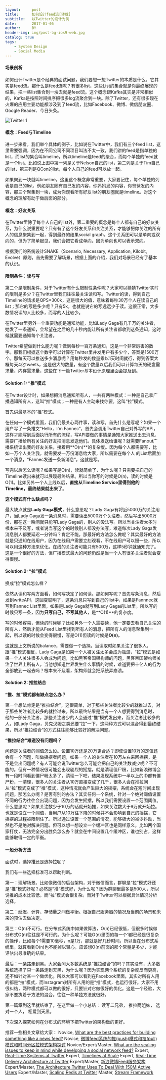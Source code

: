 ```yaml
---
layout:     post
title:      如何设计feed流[转载]
subtitle:   以Twitter的设计为例
date:       2017-01-06
author:     BY
header-img: img/post-bg-ios9-web.jpg
catalog: true
tags:
    - System Design
    - Social Media
---
```

#### 场景剖析
如何设计Twitter是个经典的面试问题，我们要想一想Twitter的本质是什么，它其实是feed流。那什么是feed流呢？有很多list，这些List的集合就是你最终展现的结果，把一些list集合到一块去就是feed流。这个概念跟Kafka其实是非常相似的，Kafka是按照时间排序把很多log流聚合到一块。除了Twitter，还有很多现在火爆的应用主要功能都涉及到了feed流，比如Facebook、微博、微信朋友圈、Google Reader、今日头条。

![Twitter 1](https://mmbiz.qpic.cn/mmbiz_png/L1aVyQn0RA4dp90yPcJecnlry3t3pPg3lIw99S2icHCK2Fgn7eRFxjuyeXKfhx0aeTcdp7D9ouQGoDfvvUDawIw/640?wx_fmt=png&tp=webp&wxfrom=5&wx_lazy=1)

#### 概念：Feed与Timeline
进一步来看，我们举个具体的例子，比如说在Twitter中，我们有三个feed list，这里需要强调，因为在不同公司不同项目叫法不太一致，我们讲的feed是指单独的list，而list的集合叫timeline，所以timeline是feed的聚合，而每个单独的feed就是一个list。比如说上图中第一列是关于Nelson自己的list，第二列是关于Tim自己的list，第三列是QCon的list，每个人自己的feed可以放一起。

如果聚到一块就叫timeline。这里这个概念非常重要，大家要记住，每个单独的列表是自己的list，例如朋友圈有自己发的内容，你妈妈发的内容，你爸爸发的内容，那三个聚集到一块，成为你观看所有好友list的朋友圈就是timeline。对这个概念的理解有助于做后面的部分。

#### 概念：好友关系
在Twitter里除了每个人自己的list外，第二重要的概念是每个人都有自己的好友关系，为什么说重要呢？只有有了这个好友关系和关注关系，才能够把你关注的所有人的信息聚集到一起，得到最终的结果social graph。这个关系图可以是单向或双向的，但为了简单起见，我们会把它看成单向，因为单向也可以表示双向。

根据我们的系统设计SNAKE（Scenario, Necessary, Application, Kilobit, Evolve）原则，首先需要了解场景，根据上面的介绍，我们对场景已经有了基本的认识。

#### 限制条件：读与写
第二个是限制条件，对于Twitter有什么限制性条件呢？大家可以猜猜Twitter实时的限制是多少？在Twitter里我们往往最关注读和写。Twitter的读，得到自己Timeline的请求是QPS=300k，这是很大的值，意味着每秒30万个人在读自己的list；那它的写是多少呢？只有5k，也就是说它的写远远少于读。这很正常，大多数情况读的人比较多，而写的人比较少。

在Twitter里另外一个重要功能是通知功能，比如Lady Gaga有几千万的关注者，她发了一条通知，会希望在之后的几十秒内能让所有关注者都收到这条通知，这时候就需要通知每个关注者。

Twitter希望做到什么能力呢？做到每秒一百万条通知，这是一个非常厉害的数字。那我们根据这个数字可以计算在Twitter里并发用户有多少个，答案是1500万个。那每天可以推送多少消息呢？用每秒发的数量乘以1天时间就行，得到答案大概每天4亿tweets，这是很大的数量，有这个数量以后我们可以计算每天的硬盘需求量，内存需求量，这些在下一篇Twitter基本设计原理里面会提及到。

#### Solution 1: “推”模式
在Twitter设计时，如果想把消息通知所有人，一共有两种模式：一种是自己拿广播通知所有人，这叫“推”模式；一种是有人主动来找你要，这叫“拉”模式。

首先讲最基本的“推”模式。

在任何一个模式里面，我们仍最关心两件事，读和写。首先什么是写呢？如果一个用户写了一条推文“Hello，I'm Fannec”，首先会调用Twitter自己对外写的API，这样才能写到后面执行所有的流程，写API要做的事情是通知大家推送出去消息，需要广播给所有关注的好友把消息发送他们。具体发送给谁呢？就需要Fanout广播系统读出我的好友关系，接着用**O(n)**的复杂度。因为每个人都需要写，比如一万个人关注我，就需要发一万份消息给大家，所以需要在每个人 的List后面加一个消息，“Fannec发送一条新消息”。这就是写。

写完以后怎么读呢？如果写是O(n)，读就简单了，为什么呢？只需要把自己的Timeline读出来就可以展现最终结果。所以当你写的时候是O(n)，读的时候是O(1)。比如另外一个人上线以后，**直接从Timeline Service里得到他的Timeline，最终结果就出来了**。

**这个模式有什么缺点吗？**

最大缺点就是**Lady Gaga模式**，什么意思呢？Lady Gaga有将近5000万的关注用户，当Lady Gaga发一条消息时，需要读出5000万个关注者，然后写出5000万份，那在这一瞬间就只能写Lady Gaga的，别人的没法写。所以当关注者太多时根本来不及写，或者说当写这个的时候别人都没办法写，难道每次Lady Gaga发消息别人都要延迟一分钟吗？肯定不能。那最好的方法怎么做呢？其实最好的方法就是只通知在线用户，因为在线用户需要立刻观看，不在线用户可以慢一些，所以可以用这种方法来优化。在线的关注者可能只有500万，这样5秒钟就通知完了。这是一个很好的方法，但广播模式最大的问题仍然是当一个人有很多关注者就会变得很慢。

#### Solution 2: “拉”模式
换成“拉”模式怎么样？

依然从读和写两方面看，如何写决定了如何读。那如何写呢？首先写条消息，然后发到writeAPI，这回变聪明了，这条消息只写到自己的list中，如果是Fannnec就写到Fannec List里面，如果是Lady Gaga就写到Lady Gaga的List里。所以写的时候只写一条，因为**只写自己，不写其他人**，是**O(1)**的复杂度。

写的时候容易，但读的时候呢？比如另外一个人需要读，他一定要去看自己关注的所有人，然后才能从Feed List里找到所有人的消息，把所有人的消息聚集到一起，所以读的时候会变得很慢，写是O(1)但读的时候是**O(n)**。

这就是上文所说的balance，需要做一个选择。当读取时如果关注了很多人，跟“推”模式相反，Lady Gaga是如果一个人被关注太多会成为瓶颈，“拉”模式是如果一个人关注很多人会成为问题，比如黑客帝国架构师的问题，黑客帝国架构师关注了世界上所有人，当他想知道世界发生什么事情的时候，难道要把十亿人的行为全部放到一起去吗？根本来不及看，架构师就会把系统弄崩溃。

#### Solution 2: 推拉结合
**“推、拉”模式都有缺点怎么办？**

第一个想法肯定是“推拉结合”，这很简单，对于那些关注者比较少的就推过去，对于那些关注者比较多的就拉过来。所以最终结果是当有一个人想要得到消息时， 他的一部分关注者，那些关注者少的人会通过“推”模式发出来，而关注者比较多的人，如Lady Gaga，贝克汉姆之类还要“拉”一下，这两种方式可以混合得到最终结果，所以“推拉结合”的方式往往能够比较好的解决问题。

**“推拉结合”难道没有问题吗？**

问题是关注者的阈值怎么设。设置10万还是20万更合适？即使设置10万的定值还会有一个问题，叫做摇摆者问题，如果一个人的关注者在10万左右来回摇摆，是不是会出问题呢？有人可能会说Twitter怎么可能会把自己的关注数减少呢？不可能的。但有一种情况很可能会出现剧烈的摇摆，就是清理僵尸粉，比如新浪微博会有一段时间看到僵尸粉太多了，清理一下吧，结果发现系统中一半以上的ID都有僵尸粉，一清理，很多人的关注者从10万直接变成了几千，很多人会在推拉间从“拉”模式变成了“推”模式，这种情况就会产生巨大的摇摆，系统会在短时间出现问题。那怎么办呢？是否有别的办法？其实任何一个系统，针对一个绝对阈值设置不同的行为往往会出现问题，因为会发生摇摆，所以我们需要设置一个范围阈值。什么意思呢？如果关注数少于10万的话就开始推，如果关注数大于9万就开始拉。也就是设立一个阈值，当用户从10万往下降的时候并不会影响到自己的摇摆，它摇摆的过程被限制住了。所以通过设置一个范围的情况，能够极大的减少抖动，当然也不是绝对解决问题。但可以想一想设立一个缓冲区也是同样意义，比如两个国家打仗，无法完全分出胜负怎么办？就会在中间设置几个缓冲区，谁也别占，这样能够取得一定的平衡。

#### 一般分析方法
面试时，选择推还是选择拉呢？

我们有一些选择标准可以帮助判断。

第一：理解场景。比如像微信的后台架构，对于微信而言，群聊是“拉”模式好还是“推”模式好呢？必然是“推”模式好，为什么呢？因为群聊里最多是500人，所以说推的成本比较低，而“拉”模式会很复杂。而对于Twitter可以根据具体情况分析选择。

第二：延迟、计算、存储量之间做平衡。根据自己服务器的情况及当前的场景和未来的预估去做决定。

第三：O(n)不可行。在分布式系统中如果做算法，O(n)已经很低，但很多时候做分布式O(n)往往是不可行的。为什么呢？可能O(n)里面的每一个1都已经是很复杂的操作，比如每个1需要10毫秒，n是1万，那就是好几秒时间。所以当在分布式系统里，就算看到O(n)也不能掉以轻心，应该想O(n)前面的那个常量是多少，才能评估出最准确的结果。

最后：一条路走到黑。大家会问大多数系统是“推拉结合”的吗？其实没有，大多数系统选择了只一条路走到天黑，为什么呢？因为实现两个系统的复杂度反而更高，还不如针对某一个做优化。所以大家可以看到在Facebook里面，其实对所有人用的都是“拉”模式，而Instagram对所有人用的是“推”模式，也运行很好。大家不用很纠结，两种模式都可以做的很好，只要针对它做很好的优化。这是一个经验，大家不要执着于方法的混合，往往一种单独方法就很好。

第一篇章到这里就结束了，在这里做一个小总结：
读写二兄弟，
推拉两姐妹，
选对一个人，
相爱到天黑。

下次深入探究如何在分布式的环境下把Twitter的架构做的更好。

推荐一些相关文章给大家：
Novice, [What are the best practices for building something like a news feed?](http://url.cn/faa4ko)
Novice, [微博feed系统的推(push)模式和拉(pull)模式和时间分区拉模式架构探讨](http://url.cn/1ob37A)
Novice/Expert/Master, [What are the scaling issues to keep in mind while developing a social network feed?](http://url.cn/cinh36)
Expert, [Real-Time Systems at Twitter](http://url.cn/g4JSMc)
Expert, [Timelines at Scale](http://url.cn/ayEgtO)
Expert, [Real-Time Delivery Architecture at Twitter](http://url.cn/efdJnC)
Expert/Master, [新浪微博Feed服务架构](http://url.cn/fr44T4)
Expert/Master, [The Architecture Twitter Uses To Deal With 150M Active Users](http://url.cn/H2CLaU)
Expert/Master, [Scaling Redis at Twitter](http://url.cn/RXRa8P)
Master, [Stream Framework](http://url.cn/ULnxoG)

